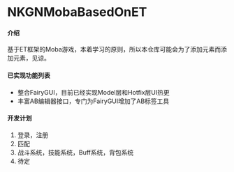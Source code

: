 # NKGNMobaBasedOnET

#### 介绍
基于ET框架的Moba游戏，本着学习的原则，所以本仓库可能会为了添加元素而添加元素，见谅。

#### 已实现功能列表

- 整合FairyGUI，目前已经实现Model层和Hotfix层UI热更
- 丰富AB编辑器接口，专门为FairyGUI增加了AB标签工具

#### 开发计划

1. 登录，注册
2. 匹配
3. 战斗系统，技能系统，Buff系统，背包系统
4. 待定
